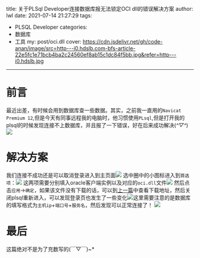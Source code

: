 title: 关于PLSql Developer连接数据库报无法锁定OCI dll的错误解决方案
author: lwl
date: 2021-07-14 21:27:29
tags:
  - PLSQL Developer
categories:
 - 数据库
 - 工具
my: post/oci.dll
cover: https://cdn.jsdelivr.net/gh/code-anan/image/src=http---i0.hdslb.com-bfs-article-22e5fc1e71bcb4ba2c24560ef8ab15c1dc84f5bb.jpg&refer=http---i0.hdslb.jpg
---
# 前言
最近出差，有时候会用到数据库查一些数据。其实，之前我一直用的`Navicat Premium 12`,但是今天有同事远程我的电脑时，他习惯使用`PLsql`,但是打开我的plsql的时候发现连接不上数据库，并且报了一下错误，好在后来成功解决(*^▽^*)![](https://cdn.jsdelivr.net/gh/code-anan/image/20210714212511.png)

# 解决方案
我们连接不成功还是可以取消登录进入到主页面![](https://cdn.jsdelivr.net/gh/code-anan/image/20210714213145.png)
选中圈中的小图标进入到`首选项`：![](https://cdn.jsdelivr.net/gh/code-anan/image/20210715082741.png)
这两项需要分别填入oracle客户端实例以及对应的`oci.dll`文件![](https://cdn.jsdelivr.net/gh/code-anan/image/20210715082953.png)
然后点击`应用`->`确定`，如果该文件没有下载的话，可以到[上一篇](/post/ora28547)中查看下载地址，然后关闭plsql重新进入，可以发现登录页也发生了一些变化![](https://cdn.jsdelivr.net/gh/code-anan/image/20210715083408.png)这里需要注意的是数据库的填写格式为`主机ip`+`端口号`+`服务名`，然后发现可以正常连接了！
![](https://cdn.jsdelivr.net/gh/code-anan/image/20210715083739.png)

# 最后
这篇绝对不是为了充数写的(￣▽￣)~*



